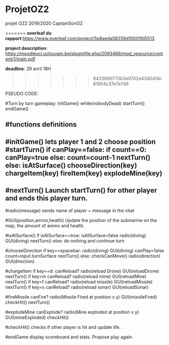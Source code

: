 # ProjetOZ2
projet OZ2  2019/2020 CaptainSonOZ

=======
**overleaf du rapport**:https://www.overleaf.com/project/5e8aeda58259d10001fd5513

**project description**: https://moodleucl.uclouvain.be/pluginfile.php/2093466/mod_resource/content/1/main.pdf

**deadline**: 29 avril 18H
>>>>>>> 8433890773b3e0742e43d041dc81854c37e7e746




PSEUDO CODE:

#Turn by turn gameplay:
  initGame()
  while(nobodyDead)
    startTurn()
  endGame()





#functions definitions
----------------------------------------------
#initGame()
lets player 1 and 2 choose position
#startTurn()
  if canPlay==false:
    if count==0:
      canPlay=true
    else:
      count=count-1
      nextTurn()      
  else:
    isAtSurface()
    chooseDirection(key)
    chargeItem(key)
    fireItem(key)
    explodeMine(key)
------------------------------------------------
#nextTurn()
Launch startTurn() for other player and ends this player turn.
-----------------------------------------------
#radio(message)
sends name of player + message in the chat

#GUI(position,ammo,health)
Update the position of the submarine on the map, the amount of ammo and health.

#isAtSurface()
  if isAtSurface==true:
    isAtSurface=false
    radio(diving)
    GUI(diving)
    nextTurn()
  else:
    do nothing and continue turn

#chooseDirection
if key==spacebar:
  radio(diving)
  GUI(diving)
  canPlay=false
  count=input.turnSurface
  nextTurn()
else:
  checkCanMove()
  radio(direction)
  GUI(direction)

#chargeItem
if key==d:
  canReload?
  radio(reload Drone)
  GUI(reloadDrone)
  nextTurn()
if key=m
    canReload?
    radio(reload mine)
    GUI(reloadMine)
    nextTurn()
if key=f
  canReload?
  radio(reload missile)
  GUI(reloadMissile)
  nextTurn()
if key=s
  canReload?
  radio(reload sonar)
  GUI(reloadSonar)

#fireMissile
  canFire?
  radio(Missile Fired at position x y)
  GUI(missileFired)
  checkHit()
  nextTurn()

#explodeMine
canExplode?
radio(Mine exploded at position x y)
GUI(mineExploded)
checkHit()

#checkHit()
checks if other player is hit and update life.

#endGame
display scoreboard and stats. Propose play again.
